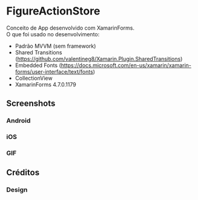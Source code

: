 # FigureActionStore
Conceito de App desenvolvido com XamarinForms. </br>
O que foi usado no desenvolvimento:
- Padrão MVVM (sem framework)
- Shared Transitions (https://github.com/valentineg8/Xamarin.Plugin.SharedTransitions)
- Embedded Fonts (https://docs.microsoft.com/en-us/xamarin/xamarin-forms/user-interface/text/fonts)
- CollectionView
- XamarinForms 4.7.0.1179

## Screenshots
### Android


### iOS


### GIF


## Créditos
### Design
